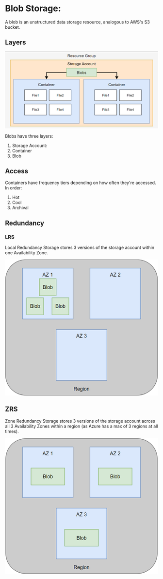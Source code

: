 # Blob Storage:

A blob is an unstructured data storage resource, analogous to AWS's S3 bucket.

## Layers

![img.png](images/image.png)

Blobs have three layers:

1. Storage Account:
2. Container
3. Blob

## Access

Containers have frequency tiers depending on how often they're accessed. In order:

1. Hot
2. Cool
3. Archival

## Redundancy

### LRS

Local Redundancy Storage stores 3 versions of the storage account within one Availability Zone.

![Alt text](image-1.png)

## ZRS

Zone Redundancy Storage stores 3 versions of the storage account across all 3 Availability Zones within a region (as Azure has a max of 3 regions at all times).

![img.png](image.png)
